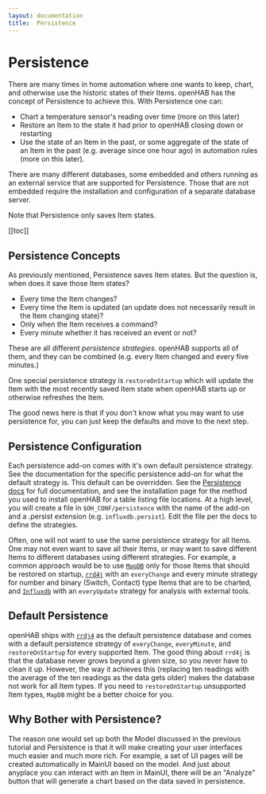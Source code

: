 ```yaml
---
layout: documentation
title:  Persistence
---
```


# Persistence

There are many times in home automation where one wants to keep, chart, and otherwise use the historic states of their Items.
openHAB has the concept of Persistence to achieve this.
With Persistence one can:

- Chart a temperature sensor's reading over time (more on this later)
- Restore an Item to the state it had prior to openHAB closing down or restarting
- Use the state of an Item in the past, or some aggregate of the state of an Item in the past (e.g. average since one hour ago) in automation rules (more on this later).

There are many different databases, some embedded and others running as an external service that are supported for Persistence.
Those that are not embedded require the installation and configuration of a separate database server.

Note that Persistence only saves Item states.

[[toc]]

## Persistence Concepts

As previously mentioned, Persistence saves Item states.
But the question is, when does it save those Item states?

- Every time the Item changes?
- Every time the Item is updated (an update does not necessarily result in the Item changing state)?
- Only when the Item receives a command?
- Every minute whether it has received an event or not?

These are all different _persistence strategies_.
openHAB supports all of them, and they can be combined (e.g. every Item changed and every five minutes.)

One special persistence strategy is `restoreOnStartup` which will update the Item with the most recently saved Item state when openHAB starts up or otherwise refreshes the Item.

The good news here is that if you don't know what you may want to use persistence for, you can just keep the defaults and move to the next step.

## Persistence Configuration

Each persistence add-on comes with it's own default persistence strategy.
See the documentation for the specific persistence add-on for what the default strategy is.
This default can be overridden.
See the [Persistence docs]({{base}}/configuration/persistence.html) for full documentation, and see the installation page for the method you used to install openHAB for a table listing file locations.
At a high level, you will create a file in `$OH_CONF/persistence` with the name of the add-on and a .persist extension (e.g. `influxdb.persist`).
Edit the file per the docs to define the strategies.

Often, one will not want to use the same persistence strategy for all Items.
One may not even want to save all their Items, or may want to save different Items to different databases using different strategies.
For example, a common approach would be to use [`MapDB`](/addons/persistence/mapdb/) only for those Items that should be restored on startup, [`rrd4j`](/addons/persistence/rrd4j) with an `everyChange` and every minute strategy for number and binary (Switch, Contact) type Items that are to be charted, and [`Influxdb`](/addons/persistence/influxdb) with an `everyUpdate` strategy for analysis with external tools.

## Default Persistence

openHAB ships with [`rrdj4`](/addons/persistence/rrd4j) as the default persistence database and comes with a default persistence strategy of `everyChange`, `everyMinute`, and `restoreOnStartup` for every supported Item.
The good thing about `rrd4j` is that the database never grows beyond a given size, so you never have to clean it up.
However, the way it achieves this (replacing ten readings with the average of the ten readings as the data gets older) makes the database not work for all Item types.
If you need to `restoreOnStartup` unsupported Item types, `MapDB` might be a better choice for you.

## Why Bother with Persistence?

The reason one would set up both the Model discussed in the previous tutorial and Persistence is that it will make creating your user interfaces much easier and much more rich.
For example, a set of UI pages will be created automatically in MainUI based on the model.
And just about anyplace you can interact with an Item in MainUI, there will be an "Analyze" button that will generate a chart based on the data saved in persistence.
